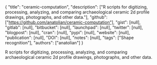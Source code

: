 {
  "title": "ceramic-computation",
  "description": ["R scripts for digitizing, processing, analyzing, and comparing archaeological ceramic 2d profile drawings, photographs, and other data."],
  "github": ["https://github.com/anatolian/ceramic-computation"],
  "gist": [null],
  "gitlab": [null],
  "bitbucket": [null],
  "launchpad": [null],
  "twitter": [null],
  "blogpost": [null],
  "cran": [null],
  "pypi": [null],
  "website": [null],
  "publication": [null],
  "DOI": [null],
  "notes": [null],
  "tags": ["Shape recognition"],
  "authors": ["anatolian"]
}

<!-- Generated by csv2md.R – do not edit by hand -->

R scripts for digitizing, processing, analyzing, and comparing archaeological ceramic 2d profile drawings, photographs, and other data.